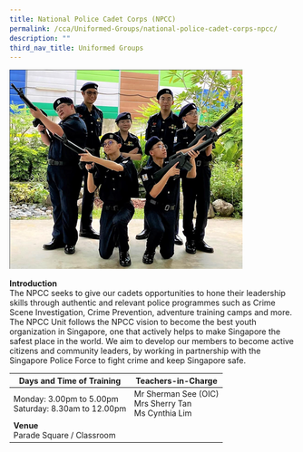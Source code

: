 ```yaml
---
title: National Police Cadet Corps (NPCC)
permalink: /cca/Uniformed-Groups/national-police-cadet-corps-npcc/
description: ""
third_nav_title: Uniformed Groups
---
```

![](/images/phsnpcc1.png)

**Introduction**<br>
The NPCC seeks to give our cadets opportunities to hone their leadership skills through authentic and relevant police programmes such as Crime Scene Investigation, Crime Prevention, adventure training camps and more. The NPCC Unit follows the NPCC vision to become the best youth organization in Singapore, one that actively helps to make Singapore the safest place in the world. We aim to develop our members to become active citizens and community leaders, by working in partnership with the Singapore Police Force to fight crime and keep Singapore safe.

|Days and Time of Training|**Teachers-in-Charge** | 
| -------- | -------- | 
|Monday: 3.00pm to 5.00pm  <br>Saturday: 8.30am to 12.00pm| Mr Sherman See (OIC)<br>Mrs Sherry Tan <br>Ms Cynthia Lim |
|**Venue** <br>Parade Square / Classroom||

